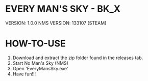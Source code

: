 # EVERY MAN'S SKY - BK_X
VERSION: 1.0.0
NMS VERSION: 133107 (STEAM)

# HOW-TO-USE
1. Download and extract the zip folder found in the releases tab.
2. Start No Man's Sky (NMS)
3. Open 'EveryMansSky.exe'
4. Have fun!!!
